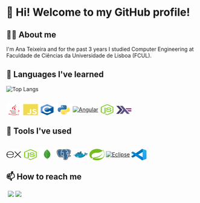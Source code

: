 # 👋 Hi! Welcome to my GitHub profile!
## 👨‍💻 About me
  I'm Ana Teixeira and for the past 3 years I studied Computer Engineering at Faculdade de Ciências da Universidade de Lisboa (FCUL).

## 🌱 Languages I've learned

![Top Langs](https://github-readme-stats.vercel.app/api/top-langs/?username=AnaLiliaTeixeira&layout=compact)

<div style="display: inline_block"><br>
  <a href="https://www.java.com/pt-BR/" target="_blank"><img align="center" alt="Java" height="30" width="40" src="https://raw.githubusercontent.com/devicons/devicon/master/icons/java/java-plain.svg"></a>
  <a href="https://www.w3schools.com/js/" target="_blank"><img align="center" alt="JavaScript" height="30" width="40" src="https://raw.githubusercontent.com/devicons/devicon/master/icons/javascript/javascript-plain.svg"></a>
  <a href="https://www.java.com/pt-BR/" target="_blank"><img align="center" alt="C" height="30" width="40" src="https://raw.githubusercontent.com/devicons/devicon/master/icons/c/c-original.svg"></a>
  <a href="https://www.python.org" target="_blank"><img align="center" alt="Python" height="30" width="40" src="https://raw.githubusercontent.com/devicons/devicon/master/icons/python/python-original.svg"></a>
  <a href="https://angular.io" target="_blank"><img align="center" alt="Angular" height="30" width="40" 
src="https://simpleicons.org/icons/angular.svg"></a>
  <a href="https://nodejs.org/en" target="_blank"><img align="center" alt="Node.js" height="30" width="40" src="https://raw.githubusercontent.com/devicons/devicon/master/icons/nodejs/nodejs-original.svg"></a>
  <a href="https://www.haskell.org" target="_blank"><img align="center" alt="Haskell" height="30" width="40" src="https://raw.githubusercontent.com/devicons/devicon/master/icons/haskell/haskell-original.svg"></a>
</div>

## 🔧 Tools I've used
  <div style="display: inline_block"><br>
  <a href="https://developer.mozilla.org/en-US/docs/Learn/Server-side/Express_Nodejs/Introduction" target="_blank"> <img align="center" alt="Express" height="30" width="40" src="https://raw.githubusercontent.com/devicons/devicon/master/icons/express/express-original.svg"></a>
  <a href="https://nodejs.org/en" target="_blank"><img align="center" alt="Node.js" height="30" width="40" src="https://raw.githubusercontent.com/devicons/devicon/master/icons/nodejs/nodejs-original.svg"></a>
 <a href="https://www.mongodb.com/cloud/atlas/lp/try4?utm_content=controlhterms&utm_source=google&utm_campaign=search_gs_pl_evergreen_atlas_core_prosp-brand_gic-null_emea-pt_ps-all_desktop_eng_lead&utm_term=mongodb&utm_medium=cpc_paid_search&utm_ad=e&utm_ad_campaign_id=12212624551&adgroup=115749716383&cq_cmp=12212624551&gad=1&gclid=Cj0KCQjw8NilBhDOARIsAHzpbLCe-gwO7UYa9CyEloZtw3slPXYj_dU3nD-tT3G7FykvDIoXwQFpHKIaAoSmEALw_wcB" target="_blank"><img align="center" alt="MongoDB" height="30" width="40" src="https://raw.githubusercontent.com/devicons/devicon/master/icons/mongodb/mongodb-original.svg"></a>
  <a href="https://www.postgresql.org" target="_blank"><img align="center" alt="PostgreSQL" height="30" width="40" src="https://raw.githubusercontent.com/devicons/devicon/master/icons/postgresql/postgresql-original.svg"></a>
  <a href="https://www.docker.com" target="_blank"><img align="center" alt="Docker" height="30" width="40" src="https://raw.githubusercontent.com/devicons/devicon/master/icons/docker/docker-original.svg"></a>
  <a href="https://spring.io" target="_blank"><img align="center" alt="Spring Boot" height="30" width="40" src="https://raw.githubusercontent.com/devicons/devicon/master/icons/spring/spring-original.svg"></a>
  <a href="https://eclipseide.org" target="_blank"><img align="center" alt="Eclipse" height="30" width="40" src="https://simpleicons.org/icons/eclipseide.svg"></a>
  <a href="https://code.visualstudio.com" target="_blank"><img align="center" alt="Visual Studio Code" height="30" width="40" src="https://raw.githubusercontent.com/devicons/devicon/master/icons/vscode/vscode-original.svg"></a>

</div>


## 📫 How to reach me

<div> 
 <a href="https://discord.gg/wagxzStdcR" target="_blank"><img srcdc="https://img.shields.io/badge/Discord-7289DA?style=for-the-badge&logo=discord&logoColor=white" target="_blank"></a> 
  <a href = "mailto:ana.lilia.teixeira@gmail.com"><img src="https://img.shields.io/badge/-Gmail-%23333?style=for-the-badge&logo=gmail&logoColor=white" target="_blank"></a>
  <a href="https://www.linkedin.com/in/ana-teixeira-801915249/ bvcd" target="_blank"><img src="https://img.shields.io/badge/-LinkedIn-%230077B5?style=for-the-badge&logo=linkedin&logoColor=white" target="_blank"></a> 
  
</div>


